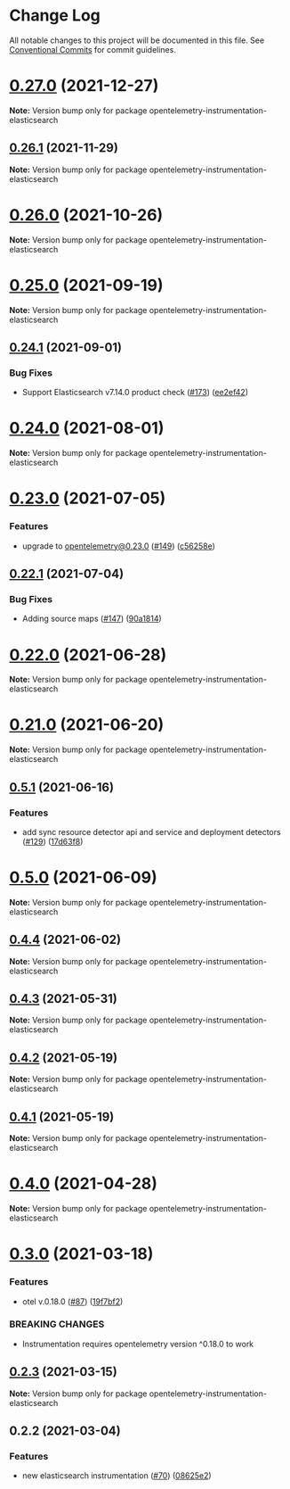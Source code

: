 # Change Log

All notable changes to this project will be documented in this file.
See [Conventional Commits](https://conventionalcommits.org) for commit guidelines.

# [0.27.0](https://github.com/aspecto-io/opentelemetry-ext-js/compare/opentelemetry-instrumentation-elasticsearch@0.26.1...opentelemetry-instrumentation-elasticsearch@0.27.0) (2021-12-27)

**Note:** Version bump only for package opentelemetry-instrumentation-elasticsearch





## [0.26.1](https://github.com/aspecto-io/opentelemetry-ext-js/compare/opentelemetry-instrumentation-elasticsearch@0.26.0...opentelemetry-instrumentation-elasticsearch@0.26.1) (2021-11-29)

**Note:** Version bump only for package opentelemetry-instrumentation-elasticsearch





# [0.26.0](https://github.com/aspecto-io/opentelemetry-ext-js/compare/opentelemetry-instrumentation-elasticsearch@0.25.0...opentelemetry-instrumentation-elasticsearch@0.26.0) (2021-10-26)

**Note:** Version bump only for package opentelemetry-instrumentation-elasticsearch





# [0.25.0](https://github.com/aspecto-io/opentelemetry-ext-js/compare/opentelemetry-instrumentation-elasticsearch@0.24.1...opentelemetry-instrumentation-elasticsearch@0.25.0) (2021-09-19)

**Note:** Version bump only for package opentelemetry-instrumentation-elasticsearch





## [0.24.1](https://github.com/aspecto-io/opentelemetry-ext-js/compare/opentelemetry-instrumentation-elasticsearch@0.24.0...opentelemetry-instrumentation-elasticsearch@0.24.1) (2021-09-01)


### Bug Fixes

* Support Elasticsearch v7.14.0 product check ([#173](https://github.com/aspecto-io/opentelemetry-ext-js/issues/173)) ([ee2ef42](https://github.com/aspecto-io/opentelemetry-ext-js/commit/ee2ef42464551767bd4052b20215afa4a9b0fe23))





# [0.24.0](https://github.com/aspecto-io/opentelemetry-ext-js/compare/opentelemetry-instrumentation-elasticsearch@0.23.0...opentelemetry-instrumentation-elasticsearch@0.24.0) (2021-08-01)

**Note:** Version bump only for package opentelemetry-instrumentation-elasticsearch





# [0.23.0](https://github.com/aspecto-io/opentelemetry-ext-js/compare/opentelemetry-instrumentation-elasticsearch@0.22.1...opentelemetry-instrumentation-elasticsearch@0.23.0) (2021-07-05)


### Features

* upgrade to opentelemetry@0.23.0 ([#149](https://github.com/aspecto-io/opentelemetry-ext-js/issues/149)) ([c56258e](https://github.com/aspecto-io/opentelemetry-ext-js/commit/c56258eba8885fa7ac9a2d26e4860c30f33fe513))





## [0.22.1](https://github.com/aspecto-io/opentelemetry-ext-js/compare/opentelemetry-instrumentation-elasticsearch@0.22.0...opentelemetry-instrumentation-elasticsearch@0.22.1) (2021-07-04)


### Bug Fixes

* Adding source maps ([#147](https://github.com/aspecto-io/opentelemetry-ext-js/issues/147)) ([90a1814](https://github.com/aspecto-io/opentelemetry-ext-js/commit/90a1814f30b1fbc78a10e6f9e2f7acd7d798e53a))





# [0.22.0](https://github.com/aspecto-io/opentelemetry-ext-js/compare/opentelemetry-instrumentation-elasticsearch@0.21.0...opentelemetry-instrumentation-elasticsearch@0.22.0) (2021-06-28)

**Note:** Version bump only for package opentelemetry-instrumentation-elasticsearch





# [0.21.0](https://github.com/aspecto-io/opentelemetry-ext-js/compare/opentelemetry-instrumentation-elasticsearch@0.5.1...opentelemetry-instrumentation-elasticsearch@0.21.0) (2021-06-20)

**Note:** Version bump only for package opentelemetry-instrumentation-elasticsearch





## [0.5.1](https://github.com/aspecto-io/opentelemetry-ext-js/compare/opentelemetry-instrumentation-elasticsearch@0.5.0...opentelemetry-instrumentation-elasticsearch@0.5.1) (2021-06-16)


### Features

* add sync resource detector api and service and deployment detectors ([#129](https://github.com/aspecto-io/opentelemetry-ext-js/issues/129)) ([17d63f8](https://github.com/aspecto-io/opentelemetry-ext-js/commit/17d63f87e8103fecd9f6f906eed9931e2f5a4aaa))





# [0.5.0](https://github.com/aspecto-io/opentelemetry-ext-js/compare/opentelemetry-instrumentation-elasticsearch@0.4.4...opentelemetry-instrumentation-elasticsearch@0.5.0) (2021-06-09)

**Note:** Version bump only for package opentelemetry-instrumentation-elasticsearch





## [0.4.4](https://github.com/aspecto-io/opentelemetry-ext-js/compare/opentelemetry-instrumentation-elasticsearch@0.4.3...opentelemetry-instrumentation-elasticsearch@0.4.4) (2021-06-02)

**Note:** Version bump only for package opentelemetry-instrumentation-elasticsearch





## [0.4.3](https://github.com/aspecto-io/opentelemetry-ext-js/compare/opentelemetry-instrumentation-elasticsearch@0.4.2...opentelemetry-instrumentation-elasticsearch@0.4.3) (2021-05-31)

**Note:** Version bump only for package opentelemetry-instrumentation-elasticsearch





## [0.4.2](https://github.com/aspecto-io/opentelemetry-ext-js/compare/opentelemetry-instrumentation-elasticsearch@0.4.1...opentelemetry-instrumentation-elasticsearch@0.4.2) (2021-05-19)

**Note:** Version bump only for package opentelemetry-instrumentation-elasticsearch





## [0.4.1](https://github.com/aspecto-io/opentelemetry-ext-js/compare/opentelemetry-instrumentation-elasticsearch@0.4.0...opentelemetry-instrumentation-elasticsearch@0.4.1) (2021-05-19)

**Note:** Version bump only for package opentelemetry-instrumentation-elasticsearch





# [0.4.0](https://github.com/aspecto-io/opentelemetry-ext-js/compare/opentelemetry-instrumentation-elasticsearch@0.3.0...opentelemetry-instrumentation-elasticsearch@0.4.0) (2021-04-28)

**Note:** Version bump only for package opentelemetry-instrumentation-elasticsearch





# [0.3.0](https://github.com/aspecto-io/opentelemetry-ext-js/compare/opentelemetry-instrumentation-elasticsearch@0.2.3...opentelemetry-instrumentation-elasticsearch@0.3.0) (2021-03-18)


### Features

* otel v.0.18.0 ([#87](https://github.com/aspecto-io/opentelemetry-ext-js/issues/87)) ([19f7bf2](https://github.com/aspecto-io/opentelemetry-ext-js/commit/19f7bf2182e7fafa71817aa7038221755de68007))


### BREAKING CHANGES

* Instrumentation requires opentelemetry version ^0.18.0 to work





## [0.2.3](https://github.com/aspecto-io/opentelemetry-ext-js/compare/opentelemetry-instrumentation-elasticsearch@0.2.2...opentelemetry-instrumentation-elasticsearch@0.2.3) (2021-03-15)

**Note:** Version bump only for package opentelemetry-instrumentation-elasticsearch





## 0.2.2 (2021-03-04)


### Features

* new elasticsearch instrumentation ([#70](https://github.com/aspecto-io/opentelemetry-ext-js/issues/70)) ([08625e2](https://github.com/aspecto-io/opentelemetry-ext-js/commit/08625e2ab795fc0a5a74205329f1b057ae7070b5))
